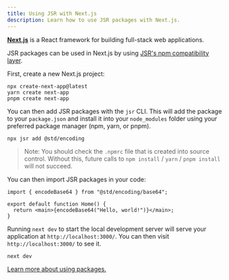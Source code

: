 ```yaml
---
title: Using JSR with Next.js
description: Learn how to use JSR packages with Next.js.
---
```


[**Next.js**](https://nextjs.org/) is a React framework for building full-stack
web applications.

JSR packages can be used in Next.js by using
[JSR's npm compatibility layer](/docs/npm-compatibility).

First, create a new Next.js project:

```shell
npx create-next-app@latest
yarn create next-app
pnpm create next-app
```

You can then add JSR packages with the `jsr` CLI. This will add the package to
your `package.json` and install it into your `node_modules` folder using your
preferred package manager (npm, yarn, or pnpm).

```shell
npx jsr add @std/encoding
```

> Note: You should check the `.npmrc` file that is created into source control.
> Without this, future calls to `npm install` / `yarn` / `pnpm install` will not
> succeed.

You can then import JSR packages in your code:

```tsx
import { encodeBase64 } from "@std/encoding/base64";

export default function Home() {
  return <main>{encodeBase64("Hello, world!")}</main>;
}
```

Running `next dev` to start the local development server will serve your
application at `http://localhost:3000/`. You can then visit
`http://localhost:3000/` to see it.

```shell
next dev
```

[Learn more about using packages.](/docs/using-packages)
